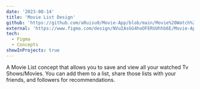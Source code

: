 ```yaml
---
date: '2023-08-14'
title: 'Movie List Design'
github: 'https://github.com/aRuisu0/Movie-App/blob/main/Movie%20Watch%20List%20App%20Idea%20r.jpg'
external: 'https://www.figma.com/design/NVuIAsGG4hoOFERUUhhb6E/Movie-App?node-id=0%3A1&t=P4Tb4X625C9dptEs-1'
tech:
  - Figma
  - Concepts
showInProjects: true
---
```


A Movie List concept that allows you to save and view all your watched Tv Shows/Movies. You can add them to a list, share those lists with your friends, and followers for recommendations.
